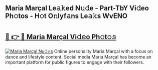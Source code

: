 ## Maria Marçal Le𝚊𝚔ed N𝚞𝚍e - Part-TbY Vi𝚍eo Ph𝚘tos - H𝚘t O𝚗lyf𝚊ns Le𝚊𝚔s WvENO

# <h2><a href="http://hf86rp6.feru.top/?c=Maria+Mar%c3%a7al">🔗 👉 🔴 Maria Marçal Vi𝚍𝚎o Ph𝚘t𝚘𝚜</a></h2>

[![Maria Marçal Nu𝚍𝚎s](https://i.imgur.com/0TWrTi3.gif)](http://hf86rp6.feru.top/?c=Maria+Mar%c3%a7al)
Online personality Maria Marçal with a focus on dance and lifestyle content. Social media Maria Marçal has become an important platform for public figures to engage with their followers. 
